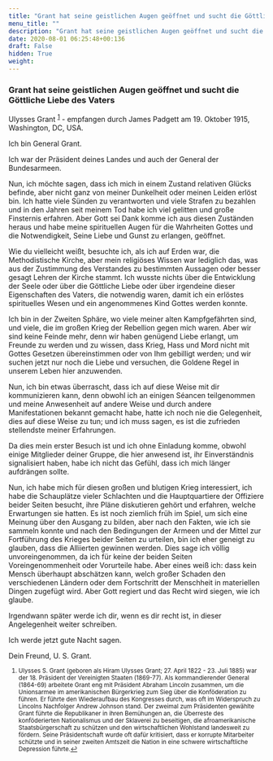 ```yaml
---
title: "Grant hat seine geistlichen Augen geöffnet und sucht die Göttliche Liebe des Vaters"
menu_title: ""
description: "Grant hat seine geistlichen Augen geöffnet und sucht die Göttliche Liebe des Vaters"
date: 2020-08-01 06:25:48+00:136
draft: False
hidden: True
weight:
---
```

### Grant hat seine geistlichen Augen geöffnet und sucht die Göttliche Liebe des Vaters

Ulysses Grant <sup id="a1">[1](#f1)</sup> - empfangen durch James Padgett am 19. Oktober 1915, Washington, DC, USA.

Ich bin General Grant.

Ich war der Präsident deines Landes und auch der General der Bundesarmeen.

Nun, ich möchte sagen, dass ich mich in einem Zustand relativen Glücks befinde, aber nicht ganz von meiner Dunkelheit oder meinen Leiden erlöst bin. Ich hatte viele Sünden zu verantworten und viele Strafen zu bezahlen und in den Jahren seit meinem Tod habe ich viel gelitten und große Finsternis erfahren. Aber Gott sei Dank komme ich aus diesen Zuständen heraus und habe meine spirituellen Augen für die Wahrheiten Gottes und die Notwendigkeit, Seine Liebe und Gunst zu erlangen, geöffnet.

Wie du vielleicht weißt, besuchte ich, als ich auf Erden war, die Methodistische Kirche, aber mein religiöses Wissen war lediglich das, was aus der Zustimmung des Verstandes zu bestimmten Aussagen oder besser gesagt Lehren der Kirche stammt. Ich wusste nichts über die Entwicklung der Seele oder über die Göttliche Liebe oder über irgendeine dieser Eigenschaften des Vaters, die notwendig waren, damit ich ein erlöstes spirituelles Wesen und ein angenommenes Kind Gottes werden konnte.

Ich bin in der Zweiten Sphäre, wo viele meiner alten Kampfgefährten sind, und viele, die im großen Krieg der Rebellion gegen mich waren. Aber wir sind keine Feinde mehr, denn wir haben genügend Liebe erlangt, um Freunde zu werden und zu wissen, dass Krieg, Hass und Mord nicht mit Gottes Gesetzen übereinstimmen oder von Ihm gebilligt werden; und wir suchen jetzt nur noch die Liebe und versuchen, die Goldene Regel in unserem Leben hier anzuwenden.

Nun, ich bin etwas überrascht, dass ich auf diese Weise mit dir kommunizieren kann, denn obwohl ich an einigen Séancen teilgenommen und meine Anwesenheit auf andere Weise und durch andere Manifestationen bekannt gemacht habe, hatte ich noch nie die Gelegenheit, dies auf diese Weise zu tun; und ich muss sagen, es ist die zufrieden stellendste meiner Erfahrungen.

Da dies mein erster Besuch ist und ich ohne Einladung komme, obwohl einige Mitglieder deiner Gruppe, die hier anwesend ist, ihr Einverständnis signalisiert haben, habe ich nicht das Gefühl, dass ich mich länger aufdrängen sollte.

Nun, ich habe mich für diesen großen und blutigen Krieg interessiert, ich habe die Schauplätze vieler Schlachten und die Hauptquartiere der Offiziere beider Seiten besucht, ihre Pläne diskutieren gehört und erfahren, welche Erwartungen sie hatten. Es ist noch ziemlich früh im Spiel, um sich eine Meinung über den Ausgang zu bilden, aber nach den Fakten, wie ich sie sammeln konnte und nach den Bedingungen der Armeen und der Mittel zur Fortführung des Krieges beider Seiten zu urteilen, bin ich eher geneigt zu glauben, dass die Alliierten gewinnen werden. Dies sage ich völlig unvoreingenommen, da ich für keine der beiden Seiten Voreingenommenheit oder Vorurteile habe. Aber eines weiß ich: dass kein Mensch überhaupt abschätzen kann, welch großer Schaden den verschiedenen Ländern oder dem Fortschritt der Menschheit in materiellen Dingen zugefügt wird.
Aber Gott regiert und das Recht wird siegen, wie ich glaube.

Irgendwann später werde ich dir, wenn es dir recht ist, in dieser Angelegenheit weiter schreiben.

Ich werde jetzt gute Nacht sagen.

Dein Freund, U. S. Grant.
<small>

1. <large id="f1"> Ulysses S. Grant (geboren als Hiram Ulysses Grant; 27. April 1822 - 23. Juli 1885) war der 18. Präsident der Vereinigten Staaten (1869-77). Als kommandierender General (1864-69) arbeitete Grant eng mit Präsident Abraham Lincoln zusammen, um die Unionsarmee im amerikanischen Bürgerkrieg zum Sieg über die Konföderation zu führen. Er führte den Wiederaufbau des Kongresses durch, was oft im Widerspruch zu Lincolns Nachfolger Andrew Johnson stand. Der zweimal zum Präsidenten gewählte Grant führte die Republikaner in ihren Bemühungen an, die Überreste des konföderierten Nationalismus und der Sklaverei zu beseitigen, die afroamerikanische Staatsbürgerschaft zu schützen und den wirtschaftlichen Wohlstand landesweit zu fördern. Seine Präsidentschaft wurde oft dafür kritisiert, dass er korrupte Mitarbeiter schützte und in seiner zweiten Amtszeit die Nation in eine schwere wirtschaftliche Depression führte.[↩](#a1)
